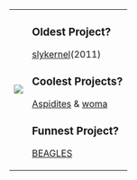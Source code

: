 <table>
<tr>
</tr>
<tr>
<td>

<img style="float: right;" src="https://github-readme-stats.vercel.app/api/top-langs/?username=rjdbcm&langs_count=8&hide=javascript,html,typescript&exclude_repo=BEAGLES,darkflow,dear-github-2.0,contracts&theme=dark">

</td>
<td>

### Oldest Project?
  [slykernel](https://github.com/rjdbcm/slykernel)(2011)
  
### Coolest Projects?
  [Aspidites](https://github.com/rjdbcm/Aspidites) & [woma](https://github.com/rjdbcm/woma)
  
### Funnest Project?
  [BEAGLES](https://github.com/rjdbcm/BEAGLES)

</td>
</tr>
</table>

<!--
**rjdbcm/rjdbcm** is a ✨ _special_ ✨ repository because its `README.md` (this file) appears on your GitHub profile.

Here are some ideas to get you started:

- 🔭 I’m currently working on ...
- 🌱 I’m currently learning ...
- 👯 I’m looking to collaborate on ...
- 🤔 I’m looking for help with ...
- 💬 Ask me about ...
- 📫 How to reach me: ...
- 😄 Pronouns: ...
- ⚡ Fun fact: ...
-->

